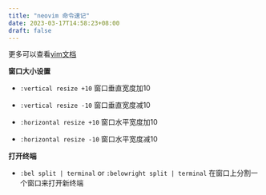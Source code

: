 ```yaml
---
title: "neovim 命令速记"
date: 2023-03-17T14:58:23+08:00
draft: false
---
```


更多可以查看[vim文档](https://vimhelp.org/windows.txt.html#windows-intro)  **窗口大小设置** - `:vertical resize +10` 窗口垂直宽度加10 - `:vertical resize -10` 窗口垂直宽度减10  - `:horizontal resize +10` 窗口水平宽度加10 - `:horizontal resize -10` 窗口水平宽度减10  **打开终端** - `:bel split | terminal` or `:belowright split | terminal` 在窗口上分割一个窗口来打开新终端

